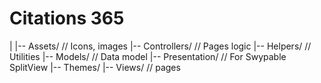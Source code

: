 # Citations 365
|
|-- Assets/         // Icons, images
|-- Controllers/    // Pages logic
|-- Helpers/        // Utilities
|-- Models/         // Data model
|-- Presentation/   // For Swypable SplitView
|-- Themes/
|-- Views/          // pages